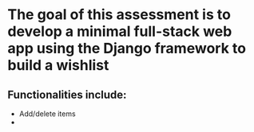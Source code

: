 # The goal of this assessment is to develop a minimal full-stack web app using the Django framework to build a wishlist

## Functionalities include:

- Add/delete items
- 